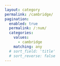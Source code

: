 ```yaml
---
layout: category
permalink: /cambridge/
pagination: 
  enabled: true
  permalink: /:num/
  categories:
    values:
      - cambridge
    matching: any
  # sort_field: 'title'
  # sort_reverse: false
---
```


